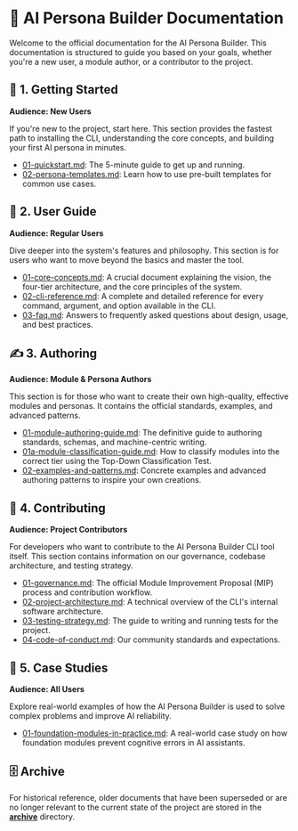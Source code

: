 # 🤖 AI Persona Builder Documentation

Welcome to the official documentation for the AI Persona Builder. This documentation is structured to guide you based on your goals, whether you're a new user, a module author, or a contributor to the project.

## 🚀 1. Getting Started

**Audience: New Users**

If you're new to the project, start here. This section provides the fastest path to installing the CLI, understanding the core concepts, and building your first AI persona in minutes.

- [01-quickstart.md](./1-getting-started/01-quickstart.md): The 5-minute guide to get up and running.
- [02-persona-templates.md](./1-getting-started/02-persona-templates.md): Learn how to use pre-built templates for common use cases.

## 📖 2. User Guide

**Audience: Regular Users**

Dive deeper into the system's features and philosophy. This section is for users who want to move beyond the basics and master the tool.

- [01-core-concepts.md](./2-user-guide/01-core-concepts.md): A crucial document explaining the vision, the four-tier architecture, and the core principles of the system.
- [02-cli-reference.md](./2-user-guide/02-cli-reference.md): A complete and detailed reference for every command, argument, and option available in the CLI.
- [03-faq.md](./2-user-guide/03-faq.md): Answers to frequently asked questions about design, usage, and best practices.

## ✍️ 3. Authoring

**Audience: Module & Persona Authors**

This section is for those who want to create their own high-quality, effective modules and personas. It contains the official standards, examples, and advanced patterns.

- [01-module-authoring-guide.md](./3-authoring/01-module-authoring-guide.md): The definitive guide to authoring standards, schemas, and machine-centric writing.
- [01a-module-classification-guide.md](./3-authoring/01a-module-classification-guide.md): How to classify modules into the correct tier using the Top-Down Classification Test.
- [02-examples-and-patterns.md](./3-authoring/02-examples-and-patterns.md): Concrete examples and advanced authoring patterns to inspire your own creations.

## 🤝 4. Contributing

**Audience: Project Contributors**

For developers who want to contribute to the AI Persona Builder CLI tool itself. This section contains information on our governance, codebase architecture, and testing strategy.

- [01-governance.md](./4-contributing/01-governance.md): The official Module Improvement Proposal (MIP) process and contribution workflow.
- [02-project-architecture.md](./4-contributing/02-project-architecture.md): A technical overview of the CLI's internal software architecture.
- [03-testing-strategy.md](./4-contributing/03-testing-strategy.md): The guide to writing and running tests for the project.
- [04-code-of-conduct.md](./4-contributing/04-code-of-conduct.md): Our community standards and expectations.

## 🔬 5. Case Studies

**Audience: All Users**

Explore real-world examples of how the AI Persona Builder is used to solve complex problems and improve AI reliability.

- [01-foundation-modules-in-practice.md](./5-case-studies/01-foundation-modules-in-practice.md): A real-world case study on how foundation modules prevent cognitive errors in AI assistants.

## 🗄️ Archive

For historical reference, older documents that have been superseded or are no longer relevant to the current state of the project are stored in the [**archive**](./archive/) directory.
